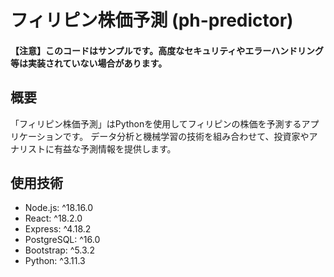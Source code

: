 # フィリピン株価予測 (ph-predictor)
#### 【注意】このコードはサンプルです。高度なセキュリティやエラーハンドリング等は実装されていない場合があります。
## 概要
「フィリピン株価予測」はPythonを使用してフィリピンの株価を予測するアプリケーションです。
データ分析と機械学習の技術を組み合わせて、投資家やアナリストに有益な予測情報を提供します。

## 使用技術
- Node.js: ^18.16.0
- React: ^18.2.0
- Express: ^4.18.2
- PostgreSQL: ^16.0
- Bootstrap: ^5.3.2
- Python: ^3.11.3
